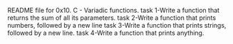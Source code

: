 README file for 0x10. C - Variadic functions.
task 1-Write a function that returns the sum of all its parameters.
task 2-Write a function that prints numbers, followed by a new line
task 3-Write a function that prints strings, followed by a new line.
task 4-Write a function that prints anything.
